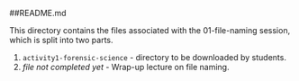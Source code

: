 ##README.md

This directory contains the files associated with the 01-file-naming session, which is split into two parts.

1. `activity1-forensic-science` - directory to be downloaded by students.
2.  *file not completed yet* - Wrap-up lecture on file naming.
